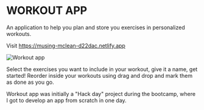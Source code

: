 # WORKOUT APP

An application to help you plan and store you exercises in personalized workouts. 

Visit https://musing-mclean-d22dac.netlify.app

![Workout app](https://user-images.githubusercontent.com/73835849/132839015-b97a0ae5-e43b-4ef1-995c-1629150615e4.png)

Select the exercises you want to include in your workout, give it a name, get started! 
Reorder inside your workouts using drag and drop and mark them as done as you go. 

Workout app was initially a "Hack day" project during the </salt> bootcamp, where I got to develop an app from scratch in one day. 
